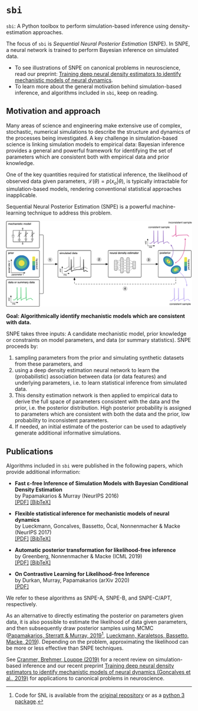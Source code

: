 # `sbi`

`sbi`: A Python toolbox to perform simulation-based inference using density-estimation approaches.

The focus of `sbi` is _Sequential Neural Posterior Estimation_ (SNPE). In SNPE, a neural network is trained to perform Bayesian inference on simulated data.

- To see illustrations of SNPE on canonical problems in neuroscience, read our preprint:
[Training deep neural density estimators to identify mechanistic models of neural dynamics](https://www.biorxiv.org/content/10.1101/838383v1).
- To learn more about the general motivation behind simulation-based inference, and algorithms included in `sbi`, keep on reading.


## Motivation and approach

Many areas of science and engineering make extensive use of complex, stochastic, numerical simulations to describe the structure and dynamics of the processes being investigated. A key challenge in simulation-based science is linking simulation models to empirical data: Bayesian inference provides a general and powerful framework for identifying the set of parameters which are consistent both with empirical data and prior knowledge.

One of the key quantities required for statistical inference, the likelihood of observed data given parameters, $\mathcal{L}(\theta) = p(x_o|\theta)$, is typically intractable for
simulation-based models, rendering conventional statistical approaches inapplicable.

Sequential Neural Posterior Estimation (SNPE) is a powerful machine-learning technique to address this problem.


![](./static/goal.png)

**Goal: Algorithmically identify mechanistic models which are consistent with data.**

SNPE takes three inputs: A candidate mechanistic model, prior knowledge or constraints on model parameters, and data (or summary statistics). SNPE proceeds by:

1. sampling parameters from the prior and simulating synthetic datasets from these parameters, and
2. using a deep density estimation neural network to learn the (probabilistic) association between data (or data features) and underlying parameters, i.e. to learn statistical inference from simulated data.
3. This density estimation network is then applied to empirical data to derive the full space of parameters consistent with the data and the prior, i.e. the posterior distribution. High posterior probability is assigned to parameters which are consistent with both the data and the prior, low probability to inconsistent parameters.
4. If needed, an initial estimate of the posterior can be used to adaptively generate additional informative simulations.


## Publications

Algorithms included in `sbi` were published in the following papers, which provide additional information:


- **Fast ε-free Inference of Simulation Models with Bayesian Conditional Density Estimation**<br> by Papamakarios & Murray (NeurIPS 2016) <br>[[PDF]](https://papers.nips.cc/paper/6084-fast-free-inference-of-simulation-models-with-bayesian-conditional-density-estimation.pdf) [[BibTeX]](https://papers.nips.cc/paper/6084-fast-free-inference-of-simulation-models-with-bayesian-conditional-density-estimation/bibtex)

- **Flexible statistical inference for mechanistic models of neural dynamics** <br> by Lueckmann, Goncalves, Bassetto, Öcal, Nonnenmacher & Macke (NeurIPS 2017) <br>[[PDF]](https://papers.nips.cc/paper/6728-flexible-statistical-inference-for-mechanistic-models-of-neural-dynamics.pdf) [[BibTeX]](https://papers.nips.cc/paper/6728-flexible-statistical-inference-for-mechanistic-models-of-neural-dynamics/bibtex)

- **Automatic posterior transformation for likelihood-free inference**<br>by Greenberg, Nonnenmacher & Macke (ICML 2019) <br>[[PDF]](http://proceedings.mlr.press/v97/greenberg19a/greenberg19a.pdf) [[BibTeX]](data:text/plain;charset=utf-8,%0A%0A%0A%0A%0A%0A%40InProceedings%7Bpmlr-v97-greenberg19a%2C%0A%20%20title%20%3D%20%09%20%7BAutomatic%20Posterior%20Transformation%20for%20Likelihood-Free%20Inference%7D%2C%0A%20%20author%20%3D%20%09%20%7BGreenberg%2C%20David%20and%20Nonnenmacher%2C%20Marcel%20and%20Macke%2C%20Jakob%7D%2C%0A%20%20booktitle%20%3D%20%09%20%7BProceedings%20of%20the%2036th%20International%20Conference%20on%20Machine%20Learning%7D%2C%0A%20%20pages%20%3D%20%09%20%7B2404--2414%7D%2C%0A%20%20year%20%3D%20%09%20%7B2019%7D%2C%0A%20%20editor%20%3D%20%09%20%7BChaudhuri%2C%20Kamalika%20and%20Salakhutdinov%2C%20Ruslan%7D%2C%0A%20%20volume%20%3D%20%09%20%7B97%7D%2C%0A%20%20series%20%3D%20%09%20%7BProceedings%20of%20Machine%20Learning%20Research%7D%2C%0A%20%20address%20%3D%20%09%20%7BLong%20Beach%2C%20California%2C%20USA%7D%2C%0A%20%20month%20%3D%20%09%20%7B09--15%20Jun%7D%2C%0A%20%20publisher%20%3D%20%09%20%7BPMLR%7D%2C%0A%20%20pdf%20%3D%20%09%20%7Bhttp%3A%2F%2Fproceedings.mlr.press%2Fv97%2Fgreenberg19a%2Fgreenberg19a.pdf%7D%2C%0A%20%20url%20%3D%20%09%20%7Bhttp%3A%2F%2Fproceedings.mlr.press%2Fv97%2Fgreenberg19a.html%7D%2C%0A%20%20abstract%20%3D%20%09%20%7BHow%20can%20one%20perform%20Bayesian%20inference%20on%20stochastic%20simulators%20with%20intractable%20likelihoods%3F%20A%20recent%20approach%20is%20to%20learn%20the%20posterior%20from%20adaptively%20proposed%20simulations%20using%20neural%20network-based%20conditional%20density%20estimators.%20However%2C%20existing%20methods%20are%20limited%20to%20a%20narrow%20range%20of%20proposal%20distributions%20or%20require%20importance%20weighting%20that%20can%20limit%20performance%20in%20practice.%20Here%20we%20present%20automatic%20posterior%20transformation%20(APT)%2C%20a%20new%20sequential%20neural%20posterior%20estimation%20method%20for%20simulation-based%20inference.%20APT%20can%20modify%20the%20posterior%20estimate%20using%20arbitrary%2C%20dynamically%20updated%20proposals%2C%20and%20is%20compatible%20with%20powerful%20flow-based%20density%20estimators.%20It%20is%20more%20flexible%2C%20scalable%20and%20efficient%20than%20previous%20simulation-based%20inference%20techniques.%20APT%20can%20operate%20directly%20on%20high-dimensional%20time%20series%20and%20image%20data%2C%20opening%20up%20new%20applications%20for%20likelihood-free%20inference.%7D%0A%7D%0A)

- **On Contrastive Learning for Likelihood-free Inference**<br>by Durkan,
  Murray, Papamakarios (arXiv 2020) <br>[[PDF]](https://arxiv.org/abs/2002.03712)

We refer to these algorithms as SNPE-A, SNPE-B, and SNPE-C/APT, respectively.


As an alternative to directly estimating the posterior on parameters given data, it is also possible to estimate the likelihood of data given parameters, and then subsequently draw posterior samples using MCMC ([Papamakarios, Sterratt & Murray, 2019](http://proceedings.mlr.press/v89/papamakarios19a/papamakarios19a.pdf)[^1], [Lueckmann, Karaletsos, Bassetto, Macke, 2019](http://proceedings.mlr.press/v96/lueckmann19a/lueckmann19a.pdf)). Depending on the problem, approximating the likelihood can be more or less effective than SNPE techniques.

See [Cranmer, Brehmer, Louppe (2019)](https://arxiv.org/abs/1911.01429) for a recent review on simulation-based inference and our recent preprint [Training deep neural density estimators to identify mechanistic models of neural dynamics (Goncalves et al., 2019)](https://www.biorxiv.org/content/10.1101/838383v1) for applications to canonical problems in neuroscience.

[^1]: Code for SNL is available from the [original repository](https://github.com/gpapamak/snl) or as a [python 3 package](https://github.com/mnonnenm/SNL_py3port/tree/master).
